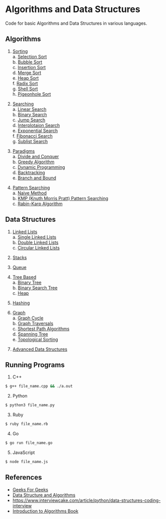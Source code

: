 # Algorithms and Data Structures

Code for basic Algorithms and Data Structures in various languages.

## Algorithms

1. [Sorting](Algorithms/Sorting)  
a. [Selection Sort](Algorithms/Sorting/Selection%20Sort)  
b. [Bubble Sort](Algorithms/Sorting/Bubble%20Sort)  
c. [Insertion Sort](Algorithms/Sorting/Insertion%20Sort)  
d. [Merge Sort](Algorithms/Sorting/Merge%20Sort)  
e. [Heap Sort](Algorithms/Sorting/Heap%20Sort)  
f. [Radix Sort](Algorithms/Sorting/Radix%20Sort)  
g. [Shell Sort](Algorithms/Sorting/Shell%20Sort)  
h. [Pigeonhole Sort](Algorithms/Sorting/Pigeonhole%20Sort)  

2. [Searching](Algorithms/Searching)  
a. [Linear Search](Algorithms/Searching/Linear%20Search)  
b. [Binary Search](Algorithms/Searching/Binary%20Search)  
c. [Jump Search](Algorithms/Searching/Jump%20Search)  
d. [Interplotaion Search](Algorithms/Searching/Interplotaion%20Search)  
e. [Exponential Search](Algorithms/Searching/Exponential%20Search)  
f. [Fibonacci Search](Algorithms/Searching/Fibonacci%20Search)  
g. [Sublist Search](Algorithms/Search/Sublist%20Search)

3. [Paradigms](Algorithms/Paradigms)  
a. [Divide and Conquer](Algorithms/Paradigms/Divide%20and%20Conquer)  
b. [Greedy Algorithm](Algorithms/Paradigms/Greedy%20Algorithms)  
c. [Dynamic Programming](Algorithms/Paradigms/Dynamic%20Programming)  
d. [Backtracking](Algorithms/Paradigms/Backtracking)  
e. [Branch and Bound](Algorithms/Paradigms/Branch%20and%20Bound)

4. [Pattern Searching](Algorithms/Pattern%20Searching)  
a. [Naive Method](Algorithms/Pattern%20Searching/Naive%20Method)  
b. [KMP (Knuth Morris Pratt) Pattern Searching](Algorithms/Pattern%20Searching/KMP%20%28Knuth%20Morris%20Pratt%29%20Pattern%20Searching)  
c. [Rabin-Karp Algorithm](Algorithms/Pattern%20Searching/Rabin-Karp%20Algorithm)  

## Data Structures

1. [Linked Lists](Data%20Structures/Linked%20Lists)  
a. [Single Linked Lists](Data%20Structures/Linked%20Lists/Singly%20Linked%20Lists)  
b. [Double Linked Lists](Data%20Structures/Linked%20Lists/Doubly%20Linked%20Lists)  
c. [Circular Linked Lists](Data%20Structures/Linked%20Lists/Circular%20Linked%20Lists)

2. [Stacks](Data%20Structures/Stack)  

3. [Queue](Data%20Structures/Queue)  

4. [Tree Based](Data%20Structures/Tree%20Based)  
a. [Binary Tree](Data%20Structures/Tree%20Based/Binary%20Tree)  
b. [Binary Search Tree](Data%20Structures/Tree%20Based/Binary%20Search%20Tree)  
c. [Heap](Data%20Structures/Tree%20Based/Heap)  

5. [Hashing](Data%20Structures/Hashing)  

6. [Graph](Data%20Structures/Graph)  
a. [Graph Cycle](Data%20Structures/Graph/Graph%20Cycle)  
b. [Graph Traversals](Data%20Structures/Graph/Graph%20traversals)  
c. [Shortest Path Algorithms](Data%20Structures/Graph/Shortest%20Path%20Algorithms)  
d. [Spanning Tree](Data%20Structures/Graph/Spanning%20Tree)  
e. [Topological Sorting](Data%20Structures/Graph/Topological%20Sorting)  

7. [Advanced Data Structures](Data%20Structures/Advanced%20Data%20Structures)  

## Running Programs

1. C++

```bash
$ g++ file_name.cpp && ./a.out
```

2. Python

```bash
$ python3 file_name.py
```

3. Ruby

```bash
$ ruby file_name.rb
```

4. Go

```bash
$ go run file_name.go
```

5. JavaScript

```bash
$ node file_name.js
```

## References

- [Geeks For Geeks](geeksforgeeks.org)
- [Data Structure and Algorithms](https://www.tutorialspoint.com/data_structures_algorithms/)
- https://www.interviewcake.com/article/python/data-structures-coding-interview
- [Introduction to Algorithms Book](https://www.amazon.com/Introduction-Algorithms-3rd-MIT-Press/dp/0262033844)

